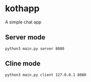 # kothapp
A simple chat app

## Server mode
`
python3 main.py server 8080
`
## Cline mode

`
python3 main.py client 127.0.0.1 8080
`
